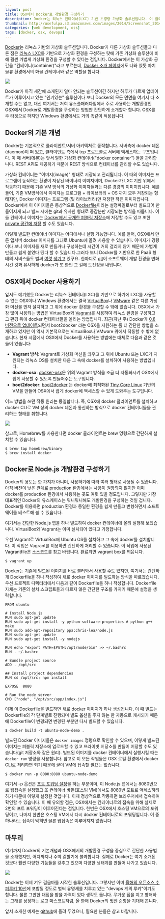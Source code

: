 ```yaml
---
layout: post
title: OSX에서 Docker로 개발환경 구성하기
description: Docker는 리눅스 컨테이너(LXC) 기반 초경량 가상화 솔루션입니다. 이 글에서는 Docker를 이용하여 OSX에서 Node.js 애플리케이션 개발환경을 구성하는 방법을 소개합니다.
thumbnail: http://usefulpa.s3.amazonaws.com/images/2014/Screenshot_20140210_140908.png
categories: [web development, oss]
tags: [docker, osx, devops]
---
```


[Docker](https://www.docker.io/)는 리눅스 기반의 가상화 솔루션입니다. Docker가 다른 가상화 솔루션들과 다른 점은 [리눅스 LXC](http://linuxcontainers.org/)를 기반으로 가상화 환경을 구성하는 탓에 기존 가상화 솔루션에 비해 훨씬 가볍게 가상화 환경을 구성할 수 있다는 점입니다. Docker에서는 이 가상화 공간을 "컨테이너(container)"라고 부르는데, [Docker 소개 페이지](https://www.docker.io/the_whole_story/)에도 나와 있듯 마치 물류 환경에서의 화물 컨테이너와 같은 역할을 합니다.

![](https://usefulpa.s3.amazonaws.com/images/2014/Screenshot_20140210_140908.png)

Docker가 아직 세간에 소개된지 얼마 안되는 솔루션이긴 하지만 하루가 다르게 업데이트가 이루어지고 있는 "인기있는" 솔루션이다 보니 Docker의 모든 면면을 여기서 다 소개할 수는 없고, 대신 여기서는 저희 유스풀패러다임에서 주로 사용하는 개발환경인 OSX에서 Docker로 개발환경을 구성하는 방법만 간단하게 소개할까 합니다. OSX를 주 타겟으로 하지만 Windows 환경에서도 거의 똑같이 적용됩니다.

Docker의 기본 개념
-----

Docker는 기본적으로 클라이언트/서버 아키텍처로 동작합니다. 서버측에 docker 데몬(daemon)이 떠 있고, 클라이언트 측에서 tcp 프로토콜로 서버에 액세스하는 구조입니다. 이 때 서버(데몬)는 앞서 말한 가상화 컨테이너("docker container") 들을 관리합니다. REST API도 제공하기 때문에 REST 방식으로 컨테이너를 관리할 수도 있습니다.

가상화 컨테이너는 "이미지(image)" 형태로 저장되고 관리됩니다. 이 때의 이미지는 프로그램이 동작하는 환경이 저장된 바이너리 이미지이며, Docker가 LXC 기반 위에서 작동하기 때문에 기존 VM 방식의 가상화 이미지들과는 다른 경량의 이미지입니다. 예를 들어, 기존 VM방식에서 이미지는 프로그램 + 라이브러리 + OS 까지 모두 저장되는 형태지만, Docker 이미지는 프로그램 (및 라이브러리)만 저장한 작은 이미지입니다. Docker에서 이 이미지들은 통상적으로 [Dockerfile](http://docs.docker.io/en/latest/reference/builder/)이라는 설정파일로부터 빌드되어 만들어지게 되고 빌드 시에는 git과 유사한 형태로 증감분만 저장되는 방식을 따릅니다. 이들 컨테이너 이미지는 [Docker에서 공개한 퍼블릭 저장소](https://index.docker.io/)에 저장할 수도 있고 또한 [private 공간에 저장](http://blog.docker.io/2013/07/how-to-use-your-own-registry/) 할 수도 있습니다. 

이렇게 빌드한 컨테이너 이미지는 어디에서나 실행 가능합니다. 예를 들어, OSX에서 만든 앱서버 docker 이미지를 그대로 Ubuntu에 올려 사용할 수 있습니다. 이미지가 경량이다 보니 이미지를 새로 만들거나 구성하는데 시간이 거의 걸리지 않기 때문에 가볍게 만들고 쉽게 붙였다 뗐다 할 수 있습니다.그러다 보니 Docker를 기반으로 한 PaaS 형태의 서비스들도 벌써 [여럿](https://orchardup.com/) [생기고](http://www.tutum.co/) 있구요. 한마디로 [git](http://git-scm.com/)이 소프트웨어 개발 환경을 변화시킨 것과 유사하게 docker가 또 한번 그 길에 도전장을 내밉니다.

OSX에서 Docker 사용하기
-----

앞서도 얘기했듯 Docker는 리눅스 컨테이너(LXC)를 기반으로 하기에 LXC를 사용할 수 없는 OSX이나 Windows 환경에서는 결국 [VirtualBox](https://www.virtualbox.org/)나 [VMware](http://www.vmware.com/kr/) 같은 다른 가상화 머신을 먼저 설치하고 그 위에 docker 환경을 구성할 수 밖에 없습니다. OSX에서 가장 많이 사용되는 방법은 VirtualBox와 [Vagrant](http://www.vagrantup.com/)를 사용하여 리눅스 환경을 구성하고 그 환경 위에 docker 컨테이너들을 올리는 방법입니다. 최근(지난 주) Docker가 [0.8 버전으로 업데이트](http://blog.docker.io/2014/02/docker-0-8-quality-new-builder-features-btrfs-storage-osx-support/)되면서 boot2docker 라는 OSX을 지원하는 좀 더 간단한 방법을 소개하고 있지만 이 역시 기본적으로는 VirtualBox나 VMware 위에서 작동할 수 밖에 없습니다. 현재 시점에서 OSX에서 Docker를 사용하는 방법에는 대체로 다음과 같은 것들이 있습니다:

* **Vagrant 방식**: Vagrant로 가상화 머신을 띄우고 그 위에 Ubuntu 또는 LXC가 지원되는 리눅스 OS를 설치한 다음 그 속에 docker를 설치하여 사용하는 방법입니다. 
* **docker-osx**: [docker-osx](https://github.com/noplay/docker-osx)은 위의 Vagrant 방식을 조금 더 자동화시켜 OSX에서 쉽게 사용할 수 있도록 만들어주는 도구입니다.
* **boot2docker**: [boot2docker](https://github.com/steeve/boot2docker) 는 docker에 최적화된 [Tiny Core Linux](http://tinycorelinux.net/) 기반의 VM을 만들어 OSX에서 쉽게 docker에 액세스할 수 있게 도와주는 도구입니다.

어느 방법을 쓰던 작동 원리는 동일합니다. 즉, OSX에 docker 클라이언트를 설치하고 docker CLI로 VM 상의 docker 데몬과 통신하는 방식으로 docker 컨테이너들을 관리하는 형태를 취합니다.

![](https://usefulpa.s3.amazonaws.com/images/2014/Screenshot_20140210_140819.png)

참고로, Homebrew를 사용한다면 docker 클라이언트는 brew 명령으로 간단하게 설치할 수 있습니다.

	$ brew tap homebrew/binary
	$ brew install docker


Docker로 Node.js 개발환경 구성하기
-----

Docker의 용도는 한 가지가 아니며, 사용하기에 따라 여러 형태로 사용될 수 있습니다. 아직 버전이 낮은 관계로 production 환경에서는 사용이 권장되지 않지만 이미 docker를 production 환경에서 사용하는 곳도 여럿 있을 정도입니다. 그렇지만 가장 대표적인 Docker의 유스케이스는 뭐니뭐니해도 개발환경을 구성하는 것일 겁니다. Docker를 이용하면 production 환경과 동일한 환경을 쉽게 만들고 변형하면서 소프트웨어를 테스트해 볼 수 있습니다.

여기서는 간단한 Node.js 앱을 하나 빌드하여 docker 컨테이너에 올려 실행해 보겠습니다. VirtualBox와 Vagrant는 이미 설치되어 있다고 가정합니다. 

우선 Vagrant로 VirtualBox에 Ubuntu OS를 설치하고 그 속에 docker를 설치합니다. 이 작업은 Vagrant를 이용하면 간단하게 처리할 수 있습니다. 이 작업에 사용된 Vagrantfile은 소스코드를 참고  바랍니다. 완료되면 vagrant box를 띄웁니다.

	$ vagrant up

Docker는 기존에 빌드된 이미지를 바로 불러와서 사용할 수도 있지만, 여기서는 간단하게 Dockerfile을 하나 작성하여 새로 docker 이미지를 빌드하는 방식을 따르겠습니다. 우선 프로젝트 디렉터리에서 다음과 같이 Dockerfile을 하나 작성합니다. Dockerfile 자체는 기존의 설치 스크립트들과 다르지 않은 간단한 구조를 가지기 때문에 설명을 생략합니다.

	FROM ubuntu
	
	# Install Node.js
	RUN sudo apt-get update
	RUN sudo apt-get install -y python-software-properties # python g++ make
	RUN sudo add-apt-repository ppa:chris-lea/node.js
	RUN sudo apt-get update
	RUN sudo apt-get install -y nodejs
	
	RUN echo "export PATH=$PATH:/opt/node/bin" >> ~/.bashrc
	RUN . ~/.bashrc
	
	# Bundle project source
	ADD . /opt/src
	
	## Install project dependencies
	RUN cd /opt/src; npm install
	
	EXPOSE  8080
	
	# Run the node server
	CMD ["node", "/opt/src/app/index.js"]

이제 이 Dockerfile을 빌드하면 새로 docker 이미지가 하나 생성됩니다. 이 때 빌드는 Dockerfile의 각 단계별로 진행되며 별도 옵션을 주지 않는 한 자동으로 캐시되기 때문에 Dockerfile이 변경되면 변경된 부분만 다시 빌드할 수 있습니다. 

	$ docker build -t ubuntu-node-demo .

빌드된 Docker 이미지들은 `docker images` 명령으로 확인할 수 있으며, 이렇게 빌드된 이미지는 퍼블릭 저장소에 업로드할 수 있고 프라이빗 저장소를 만들어 저장할 수도 있습니다(git 저장소와 같은 원리). 빌드된 이미지를 docker 컨테이너에서 실행시킬 때는 `docker run` 명령을 사용합니다. 참고로 이 모든 작업들은 OSX 로컬 환경에서 docker CLI로 처리하면 되기 때문에 굳이 VM에 접속할 필요는  없습니다.

	$ docker run -p 8080:8080 ubuntu-node-demo

여기서 -p 옵션은 [포트 포워딩 설정](http://docs.docker.io/en/latest/use/port_redirection/)을 하는 부분이며, 이 Node.js 앱에서는 8080번으로 웹접속을 설정했고 또 컨테이너 바깥(호스팅 VM)에서도 8080번 포트로 액세스하려 하기 때문에 이렇게 설정한 것입니다. 이제 정상적으로 작동하면 브라우저에서 접속하여 확인할 수 있습니다. 이 때 유의할 점은, OSX에서는 컨테이너로의 접속을 위해 실제로 2번의 포트 포워딩이 이루어진다는 점입니다. 한번은 OSX에서 호스팅 VM으로의 포워딩이고, 나머지 한번은 호스팅 VM에서 다시 docker 컨테이너로의 포워딩입니다. 이 중 하나라도 접속이 막히면 물론 웹접속은 이루어지지 않습니다.

마무리
-----

여기까지 Docker의 기본개념과 OSX에서의 개발환경 구성을 중심으로 간단한 사용법을 소개했지만, 어디까지나 수박 겉핧기에 불과합니다. 실제로 Docker는 여기 소개된 것보다 훨씬 다양한 기능들을 갖추고 있으며 다양한 생태계를 만들어 나가고 있습니다.

![](https://usefulpa.s3.amazonaws.com/images/2014/Screenshot_20140210_140936.png)

Docker는 이제 겨우 걸음마를 시작한 솔루션입니다. 그렇지만 이미 [올해의 오픈소스 수퍼루키 10선](http://www.itworld.co.kr/slideshow/85821)에 포함될 정도로 벌써 유명세를 치루고 있는 "devops 계의 루키"이기도 합니다. 물론 그만한 대접을 받을 자격이 있다 생각도 듭니다. 무거운 짐을 지고 항해하는 고래를 상징하는 로고 마스코트처럼, 올 한해 Docker의 멋진 순항을 기대해 봅니다.

앞서 소개한 예제는 [github](https://github.com/sjoonk/docker-ubuntu-node-hello)에 올려 두었으니, 필요한 분들은 참고 바랍니다.
 



 